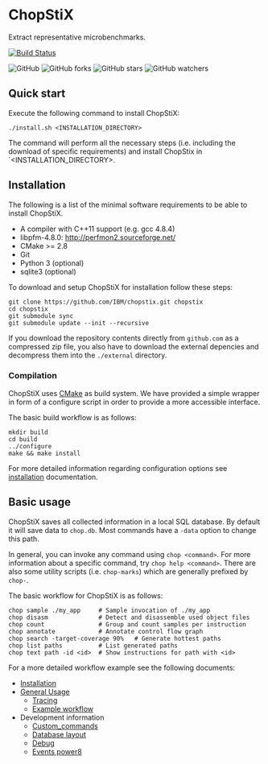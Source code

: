 # ChopStiX

Extract representative microbenchmarks.

[![Build Status](https://travis-ci.org/IBM/chopstix.svg?branch=master)](https://travis-ci.org/IBM/chopstix)

![GitHub](https://img.shields.io/github/license/IBM/chopstix.svg)
![GitHub forks](https://img.shields.io/github/forks/IBM/chopstix.svg?style=social)
![GitHub stars](https://img.shields.io/github/stars/IBM/chopstix.svg?style=social)
![GitHub watchers](https://img.shields.io/github/watchers/IBM/chopstix.svg?style=social)

## Quick start

Execute the following command to install ChopStiX:

    ./install.sh <INSTALLATION_DIRECTORY>

The command will perform all the necessary steps (i.e. including the download
of specific requirements) and install ChopStix in `<INSTALLATION_DIRECTORY>.

## Installation

The following is a list of the minimal software requirements to be able to
install ChopStiX.

- A compiler with C++11 support (e.g. gcc 4.8.4)
- libpfm-4.8.0: http://perfmon2.sourceforge.net/
- CMake >= 2.8
- Git
- Python 3 (optional)
- sqlite3 (optional)

To download and setup ChopStiX for installation follow these steps:

    git clone https://github.com/IBM/chopstix.git chopstix
    cd chopstix
    git submodule sync 
    git submodule update --init --recursive

If you download the repository contents directly from `github.com` as a 
compressed zip file, you also have to download the external depencies
and decompress them into the `./external` directory. 

### Compilation

ChopStiX uses [CMake] as build system. We have provided a simple wrapper
in form of a configure script in order to provide a more accessible interface.

The basic build workflow is as follows:

    mkdir build
    cd build
    ../configure
    make && make install

For more detailed information regarding configuration options see 
[installation](docs/installation.md) documentation.

## Basic usage

ChopStiX saves all collected information in a local SQL database.
By default it will save data to `chop.db`. Most commands have a `-data`
option to change this path.

In general, you can invoke any command using `chop <command>`.
For more information about a specific command, try `chop help <command>`.
There are also some utility scripts (i.e. `chop-marks`) which are generally
prefixed by `chop-`.

The basic workflow for ChopStiX is as follows:
    
    chop sample ./my_app     # Sample invocation of ./my_app
    chop disasm              # Detect and disassemble used object files
    chop count               # Group and count samples per instruction
    chop annotate            # Annotate control flow graph
    chop search -target-coverage 90%   # Generate hottest paths
    chop list paths          # List generated paths
    chop text path -id <id>  # Show instructions for path with <id>

For a more detailed workflow example see the following documents:

- [Installation](docs/installation.md)
- [General Usage](docs/usage.md)
  - [Tracing](docs/tracing.md)
  - [Example workflow](docs/workflow.md)
- Development information
  - [Custom_commands](docs/custom_commands.md)
  - [Database layout](docs/database_layout.md)
  - [Debug](docs/debug.md)
  - [Events power8](docs/events_power8.md)

[CMake]: https://cmake.org/
